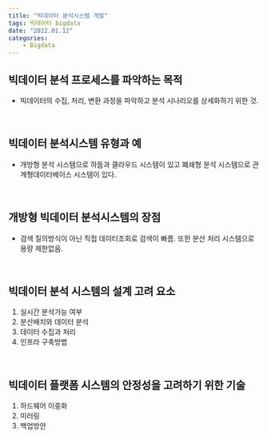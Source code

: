 ```yaml
---
title: "빅데이터 분석시스템 개발"
tags: 빅데이터 bigdata 
date: "2022.01.12"
categories: 
    - Bigdata
---
```


## 빅데이터 분석 프로세스를 파악하는 목적
- 빅데이터의 수집, 처리, 변환 과정을 파악하고 분석 시나리오를 상세화하기 위한 것.

<br>

## 빅데이터 분석시스템 유형과 예
- 개방형 분석 시스템으로 하둡과 클라우드 시스템이 있고 폐쇄형 분석 시스템으로 관계형데이터베이스 시스템이 있다.

<br>

## 개방형 빅데이터 분석시스템의 장점
- 검색 질의방식이 아닌 직접 데이터조회로 검색이 빠름. 또한 분산 처리 시스템으로 용량 제한없음.

<br>

## 빅데이터 분석 시스템의 설계 고려 요소
1. 실시간 분석가능 여부 
1. 분산배치와 데이터 분석
1. 데이터 수집과 처리
1. 인프라 구축방법

<br>

## 빅데이터 플랫폼 시스템의 안정성을 고려하기 위한 기술
1. 하드웨어 이중화
1. 미러링
1. 백업방안
